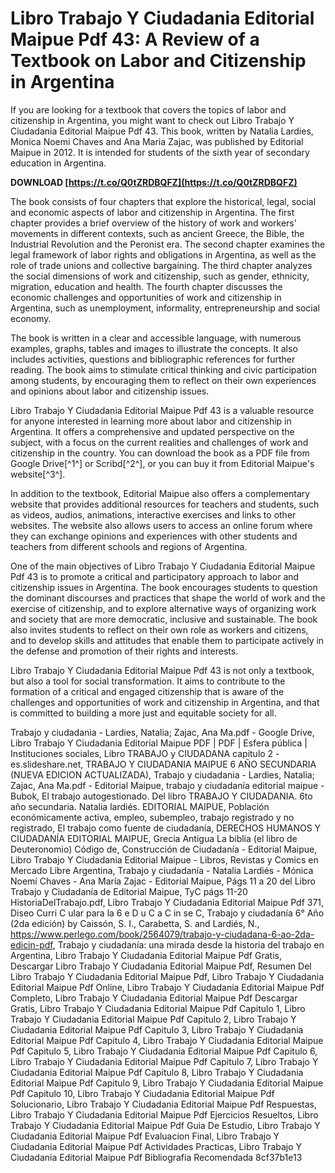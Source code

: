 # Libro Trabajo Y Ciudadania Editorial Maipue Pdf 43: A Review of a Textbook on Labor and Citizenship in Argentina
  
If you are looking for a textbook that covers the topics of labor and citizenship in Argentina, you might want to check out Libro Trabajo Y Ciudadania Editorial Maipue Pdf 43. This book, written by Natalia Lardies, Monica Noemi Chaves and Ana Maria Zajac, was published by Editorial Maipue in 2012. It is intended for students of the sixth year of secondary education in Argentina.
 
**DOWNLOAD  [https://t.co/Q0tZRDBQFZ](https://t.co/Q0tZRDBQFZ)**


  
The book consists of four chapters that explore the historical, legal, social and economic aspects of labor and citizenship in Argentina. The first chapter provides a brief overview of the history of work and workers' movements in different contexts, such as ancient Greece, the Bible, the Industrial Revolution and the Peronist era. The second chapter examines the legal framework of labor rights and obligations in Argentina, as well as the role of trade unions and collective bargaining. The third chapter analyzes the social dimensions of work and citizenship, such as gender, ethnicity, migration, education and health. The fourth chapter discusses the economic challenges and opportunities of work and citizenship in Argentina, such as unemployment, informality, entrepreneurship and social economy.
  
The book is written in a clear and accessible language, with numerous examples, graphs, tables and images to illustrate the concepts. It also includes activities, questions and bibliographic references for further reading. The book aims to stimulate critical thinking and civic participation among students, by encouraging them to reflect on their own experiences and opinions about labor and citizenship issues.
  
Libro Trabajo Y Ciudadania Editorial Maipue Pdf 43 is a valuable resource for anyone interested in learning more about labor and citizenship in Argentina. It offers a comprehensive and updated perspective on the subject, with a focus on the current realities and challenges of work and citizenship in the country. You can download the book as a PDF file from Google Drive[^1^] or Scribd[^2^], or you can buy it from Editorial Maipue's website[^3^].
  
In addition to the textbook, Editorial Maipue also offers a complementary website that provides additional resources for teachers and students, such as videos, audios, animations, interactive exercises and links to other websites. The website also allows users to access an online forum where they can exchange opinions and experiences with other students and teachers from different schools and regions of Argentina.
  
One of the main objectives of Libro Trabajo Y Ciudadania Editorial Maipue Pdf 43 is to promote a critical and participatory approach to labor and citizenship issues in Argentina. The book encourages students to question the dominant discourses and practices that shape the world of work and the exercise of citizenship, and to explore alternative ways of organizing work and society that are more democratic, inclusive and sustainable. The book also invites students to reflect on their own role as workers and citizens, and to develop skills and attitudes that enable them to participate actively in the defense and promotion of their rights and interests.
  
Libro Trabajo Y Ciudadania Editorial Maipue Pdf 43 is not only a textbook, but also a tool for social transformation. It aims to contribute to the formation of a critical and engaged citizenship that is aware of the challenges and opportunities of work and citizenship in Argentina, and that is committed to building a more just and equitable society for all.
 
Trabajo y ciudadania - Lardies, Natalia; Zajac, Ana Ma.pdf - Google Drive,  Libro Trabajo Y Ciudadania Editorial Maipue PDF | PDF | Esfera pública | Instituciones sociales,  Libro TRABAJO y CIUDADANA capitulo 2 - es.slideshare.net,  TRABAJO Y CIUDADANIA MAIPUE 6 AÑO SECUNDARIA (NUEVA EDICION ACTUALIZADA),  Trabajo y ciudadania - Lardies, Natalia; Zajac, Ana Ma.pdf - Editorial Maipue,  trabajo y ciudadanía editorial maipue - Bubok,  El trabajo autogestionado. Del libro TRABAJO Y CIUDADANIA. 6to año secundaria. Natalia lardiés. EDITORIAL MAIPUE,  Población económicamente activa, empleo, subempleo, trabajo registrado y no registrado,  El trabajo como fuente de ciudadanía,  DERECHOS HUMANOS Y CIUDADANÍA EDITORIAL MAIPUE,  Grecia Antigua La biblia (el libro de Deuteronomio) Código de,  Construcción de Ciudadanía - Editorial Maipue,  Libro Trabajo Y Ciudadania Editorial Maipue - Libros, Revistas y Comics en Mercado Libre Argentina,  Trabajo y ciudadanía - Natalia Lardiés - Mónica Noemí Chaves - Ana María Zajac - Editorial Maipue,  Págs 11 a 20 del Libro Trabajo y Ciudadanía de Editorial Maipue,  TyC págs 11-20 HistoriaDelTrabajo.pdf,  Libro Trabajo Y Ciudadania Editorial Maipue Pdf 371,  Diseo Curri C ular para la 6 e D u C a C in se C,  Trabajo y ciudadanía 6° Año (2da edición) by Caissón, S. I., Carabetta, S. and Lardiés, N.,  https://www.perlego.com/book/2564079/trabajo-y-ciudadana-6-ao-2da-edicin-pdf,  Trabajo y ciudadanía: una mirada desde la historia del trabajo en Argentina,  Libro Trabajo Y Ciudadania Editorial Maipue Pdf Gratis,  Descargar Libro Trabajo Y Ciudadania Editorial Maipue Pdf,  Resumen Del Libro Trabajo Y Ciudadania Editorial Maipue Pdf,  Libro Trabajo Y Ciudadania Editorial Maipue Pdf Online,  Libro Trabajo Y Ciudadania Editorial Maipue Pdf Completo,  Libro Trabajo Y Ciudadania Editorial Maipue Pdf Descargar Gratis,  Libro Trabajo Y Ciudadania Editorial Maipue Pdf Capitulo 1,  Libro Trabajo Y Ciudadania Editorial Maipue Pdf Capitulo 2,  Libro Trabajo Y Ciudadania Editorial Maipue Pdf Capitulo 3,  Libro Trabajo Y Ciudadania Editorial Maipue Pdf Capitulo 4,  Libro Trabajo Y Ciudadania Editorial Maipue Pdf Capitulo 5,  Libro Trabajo Y Ciudadania Editorial Maipue Pdf Capitulo 6,  Libro Trabajo Y Ciudadania Editorial Maipue Pdf Capitulo 7,  Libro Trabajo Y Ciudadania Editorial Maipue Pdf Capitulo 8,  Libro Trabajo Y Ciudadania Editorial Maipue Pdf Capitulo 9,  Libro Trabajo Y Ciudadania Editorial Maipue Pdf Capitulo 10,  Libro Trabajo Y Ciudadania Editorial Maipue Pdf Solucionario,  Libro Trabajo Y Ciudadania Editorial Maipue Pdf Respuestas,  Libro Trabajo Y Ciudadania Editorial Maipue Pdf Ejercicios Resueltos,  Libro Trabajo Y Ciudadania Editorial Maipue Pdf Guia De Estudio,  Libro Trabajo Y Ciudadania Editorial Maipue Pdf Evaluacion Final,  Libro Trabajo Y Ciudadania Editorial Maipue Pdf Actividades Practicas,  Libro Trabajo Y Ciudadania Editorial Maipue Pdf Bibliografia Recomendada
 8cf37b1e13
 
